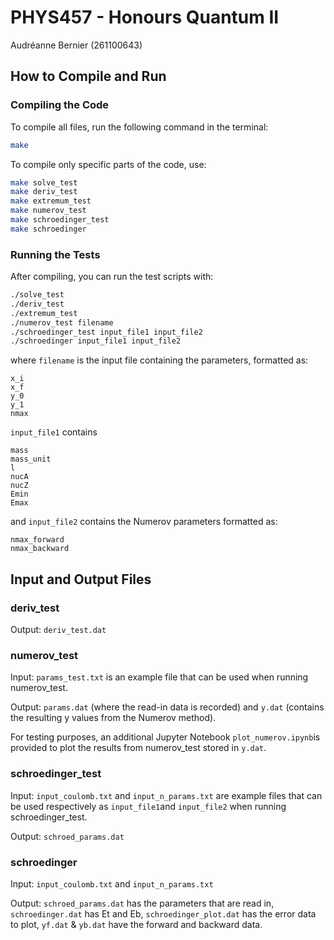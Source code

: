 # PHYS457 - Honours Quantum II
Audréanne Bernier (261100643)

## **How to Compile and Run**  

### **Compiling the Code**  
To compile all files, run the following command in the terminal:  

```sh
make
```

To compile only specific parts of the code, use:  

```sh
make solve_test
make deriv_test
make extremum_test
make numerov_test
make schroedinger_test
make schroedinger
```  

### **Running the Tests**  
After compiling, you can run the test scripts with:  

```sh
./solve_test
./deriv_test
./extremum_test
./numerov_test filename
./schroedinger_test input_file1 input_file2
./schroedinger input_file1 input_file2
```  

where `filename` is the input file containing the parameters, formatted as:  

```
x_i  
x_f  
y_0  
y_1  
nmax
```  

`input_file1` contains 

```
mass  
mass_unit  
l  
nucA  
nucZ
Emin
Emax
``` 

and `input_file2` contains the Numerov parameters formatted as:

```
nmax_forward
nmax_backward
``` 


## **Input and Output Files** 

### **deriv_test**

Output: `deriv_test.dat`

### **numerov_test**

Input: `params_test.txt` is an example file that can be used when running numerov_test. 

Output: `params.dat` (where the read-in data is recorded) and `y.dat` (contains the 
resulting y values from the Numerov method).

For testing purposes, an additional Jupyter Notebook `plot_numerov.ipynb`is provided to 
plot the results from numerov_test  stored in `y.dat`.

### **schroedinger_test**

Input: `input_coulomb.txt` and `input_n_params.txt` are example files that can be used 
respectively as `input_file1`and `input_file2` when running schroedinger_test.

Output: `schroed_params.dat`

### **schroedinger**

Input: `input_coulomb.txt` and `input_n_params.txt`

Output: `schroed_params.dat` has the parameters that are read in, `schroedinger.dat` has Et and Eb, `schroedinger_plot.dat` has the error data to plot, `yf.dat` & `yb.dat` have the forward and backward data.